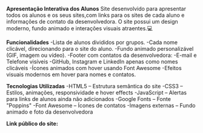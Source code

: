 **Apresentação Interativa dos Alunos**
Site desenvolvido para apresentar todos os alunos e os seus sites,com links para os sites de cada aluno e informações de contato da desenvolvedora. O site possui um design moderno, fundo animado e interações visuais atraentes.💻

**Funcionalidades**
-Lista de alunos divididos por grupos.
-Cada nome clicável, direcionando para o site do aluno.
-Fundo animado personalizável (GIF, imagem ou vídeo).
-Footer com contatos da desenvolvedora:
-E-mail e Telefone visíveis
-GitHub, Instagram e LinkedIn apenas como nomes clicáveis
-Ícones animados com hover usando Font Awesome
-Efeitos visuais modernos em hover para nomes e contatos.


**Tecnologias Utilizadas**
-HTML5 – Estrutura semântica do site
-CSS3 – Estilos, animações, responsividade e hover effects
-JavaScript – Alertas para links de alunos ainda não adicionados
-Google Fonts – Fonte "Poppins"
-Font Awesome – Ícones de contatos
-Imagens externas – Fundo animado e foto da desenvolvedora

**Link público do site:**

